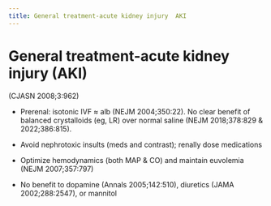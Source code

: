```yaml
---
title: General treatment-acute kidney injury  AKI 
---
```

# General treatment-acute kidney injury (AKI)

 (CJASN 2008;3:962)

* Prerenal: isotonic IVF ≈ alb (NEJM 2004;350:22). No clear benefit of balanced crystalloids (eg, LR) over normal saline (NEJM 2018;378:829 & 2022;386:815).

* Avoid nephrotoxic insults (meds and contrast); renally dose medications

* Optimize hemodynamics (both MAP & CO) and maintain euvolemia (NEJM 2007;357:797)

* No benefit to dopamine (Annals 2005;142:510), diuretics (JAMA 2002;288:2547), or mannitol
